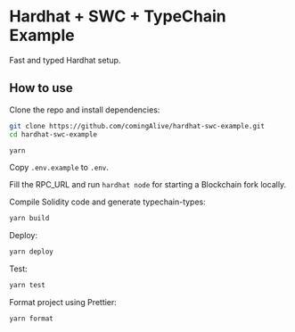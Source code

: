 # Hardhat + SWC + TypeChain Example

Fast and typed Hardhat setup.

## How to use

Clone the repo and install dependencies:

```bash
git clone https://github.com/comingAlive/hardhat-swc-example.git
cd hardhat-swc-example

yarn
```

Copy `.env.example` to `.env`.

Fill the RPC_URL and run `hardhat node` for starting a Blockchain fork locally.

Compile Solidity code and generate typechain-types:

```bash
yarn build
```

Deploy:

```bash
yarn deploy
```

Test:

```bash
yarn test
```

Format project using Prettier:

```bash
yarn format
```
